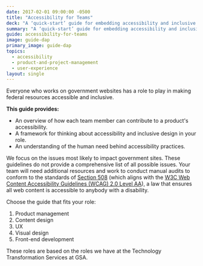 ```yaml
---
date: 2017-02-01 09:00:00 -0500
title: "Accessibility for Teams"
deck: "A ‘quick-start’ guide for embedding accessibility and inclusive design practices into your team’s workflow"
summary: "A ‘quick-start’ guide for embedding accessibility and inclusive design practices into your team’s workflow"
guide: accessibility-for-teams
image: guide-dap
primary_image: guide-dap
topics:
  - accessibility
  - product-and-project-management
  - user-experience
layout: single
---
```


Everyone who works on government websites has a role to play in making federal resources accessible and inclusive.

**This guide provides:**

* An overview of how each team member can contribute to a product's accessibility.
* A framework for thinking about accessibility and inclusive design in your role.
* An understanding of the human need behind accessibility practices.

We focus on the issues most likely to impact government sites. These guidelines do not provide a comprehensive list of all possible issues. Your team will need additional resources and work to conduct manual audits to conform to the standards of [Section 508](https://www.section508.gov/) (which aligns with the [W3C Web Content Accessibility Guidelines (WCAG) 2.0 Level AA](https://www.w3.org/WAI/WCAG20/quickref/)), a law that ensures all web content is accessible to anybody with a disability.

Choose the guide that fits your role:

1. Product management
2. Content design
3. UX
4. Visual design
5. Front-end development

These roles are based on the roles we have at the Technology Transformation Services at GSA.
